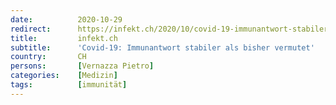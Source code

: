```yaml
---
date:          2020-10-29
redirect:      https://infekt.ch/2020/10/covid-19-immunantwort-stabiler-als-behauptet/
title:         infekt.ch
subtitle:      'Covid-19: Immunantwort stabiler als bisher vermutet'
country:       CH
persons:       [Vernazza Pietro]
categories:    [Medizin]
tags:          [immunität]
---
```

